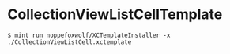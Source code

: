 # CollectionViewListCellTemplate
 
```
$ mint run noppefoxwolf/XCTemplateInstaller -x ./CollectionViewListCell.xctemplate
```

